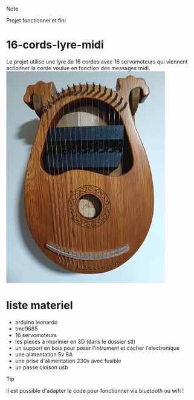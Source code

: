 > [!NOTE]
> Projet fonctionnel et fini

# 16-cords-lyre-midi

Le projet utilise une lyre de 16 cordes avec 16 servomoteurs qui viennent actionner la corde voulue en fonction des messages midi.
  ![photo lyre](https://raw.githubusercontent.com/glloq/16-cords-lyre-midi/main/lyre.jpg?raw=true)

# liste materiel

- arduino leonardo
- tmc9685
- 16 servomoteurs
- les pieces à imprimer en 3D (dans le dossier stl)
- un support en bois pour poser l'intrument et cacher l'electronique
- une alimentation 5v 8A
- une prise d'alimentation 230v avec fusible
- un passe cloison usb

> [!TIP]
> il est possible d'adapter le code pour fonctionner via bluetooth ou wifi !
